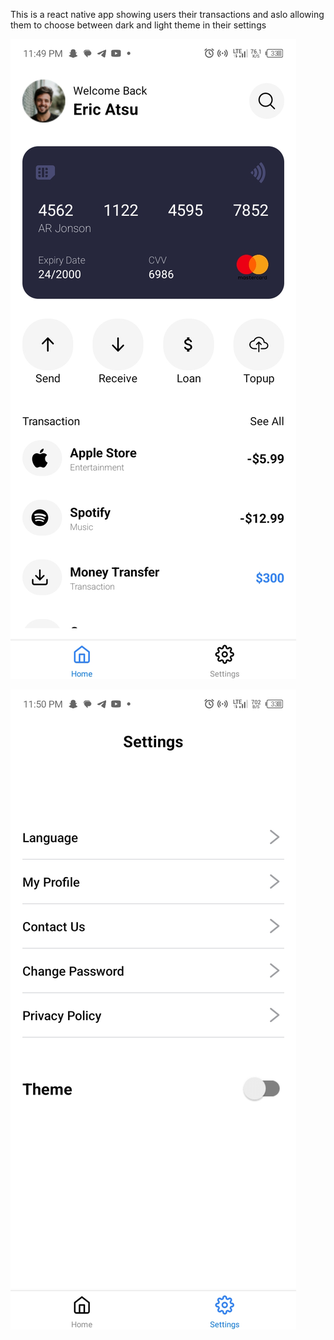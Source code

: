 This is a react native app showing users their transactions and aslo allowing them to choose between dark and light theme in their settings


!["App screenshot"](./assets/Screenshot_20240626-234933.jpg)

!["App screenshot"](./assets/Screenshot_20240626-235026.jpg)